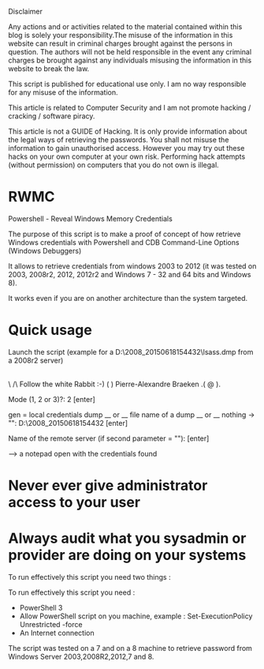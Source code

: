 Disclaimer

Any actions and or activities related to the material contained within this blog is solely your responsibility.The misuse of the information in this website can result in criminal charges brought against the persons in question. The authors will not be held responsible in the event any criminal charges be brought against any individuals misusing the information in this website to break the law.

This script is published for educational use only. I am no way responsible for any misuse of the information.

This article is related to Computer Security and I am not promote hacking / cracking / software piracy.

This article is not a GUIDE of Hacking. It is only provide information about the legal ways of retrieving the passwords. You shall not misuse the information to gain unauthorised access. However you may try out these hacks on your own computer at your own risk. Performing hack attempts (without permission) on computers that you do not own is illegal.

# RWMC
Powershell - Reveal Windows Memory Credentials 

The purpose of this script is to make a proof of concept of how retrieve Windows credentials 
with Powershell and CDB Command-Line Options (Windows Debuggers) 

It allows to retrieve credentials from windows 2003 to 2012 (it was tested on 2003, 2008r2, 2012, 2012r2 and Windows 7 - 32 and 64 bits and Windows 8).

It works even if you are on another architecture than the system targeted.
# Quick usage

Launch the script (example for a D:\2008_20150618154432\lsass.dmp from a 2008r2 server)

 \
  \ /\   Follow the white Rabbit :-)
  ( )       Pierre-Alexandre Braeken
.( @ ). 

Mode (1, 2 or 3)?: 2      [enter]

gen = local credentials dump __ or __ file name of a dump __ or __ nothing -> "": D:\2008_20150618154432       [enter]

Name of the remote server (if second parameter = ""):      [enter]

--> a notepad open with the credentials found


# Never ever give administrator access to your user

# Always audit what you sysadmin or provider are doing on your systems 

To run effectively this script you need two things :

To run effectively this script you need :

* PowerShell 3
* Allow PowerShell script on you machine, example : Set-ExecutionPolicy Unrestricted -force
* An Internet connection

The script was tested on a 7 and on a 8 machine to retrieve password from Windows Server 2003,2008R2,2012,7 and 8.

